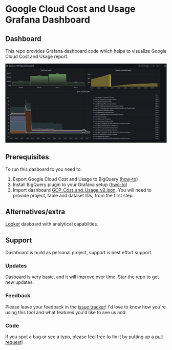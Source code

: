 # Google Cloud Cost and Usage Grafana Dashboard

## Dashboard
This repo provides Grafana dashboard code which helps to visualize Google Cloud Cost and Usage report.

![Dashboard](dashboard2.png)

## Prerequisites

To run this dasboard to you need to:
1. Export Google Cloud Cost and Usage to BigQuery ([how-to](https://cloud.google.com/billing/docs/how-to/export-data-bigquery))
2. Install BigQuery plugin to your Grafana setup ([hwo-to](https://grafana.com/grafana/plugins/doitintl-bigquery-datasource/))
3. Import dashboard [GCP_Cost_and_Usage_v2.json](GCP_Cost_and_Usage_v2.json). You will need to provide project, table and dataset IDs, from the first step.


## Alternatives/extra
[Looker](https://cloud.google.com/billing/docs/how-to/visualize-data) dasboard with analytical capabilties.

## Support
Dashboard is build as personal project, support is best effort support.

### Updates
Dasboard is very basic, and it will improve over time. Star the repo to get new updates.

### Feedback

Please leave your feedback in the
[issue tracker](https://github.com/wizardmatas/googlecloud-grafana-costandusage-dashboard/issues)!
I'd love to know how you're using this tool and what features you'd like to see
us add.

### Code
If you spot a bug or see a typo, please feel free to fix it by putting up a
[pull request](https://github.com/wizardmatas/googlecloud-grafana-costandusage-dashboard/pulls)!
